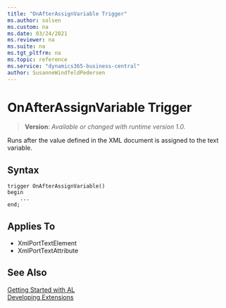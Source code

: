 ```yaml
---
title: "OnAfterAssignVariable Trigger"
ms.author: solsen
ms.custom: na
ms.date: 03/24/2021
ms.reviewer: na
ms.suite: na
ms.tgt_pltfrm: na
ms.topic: reference
ms.service: "dynamics365-business-central"
author: SusanneWindfeldPedersen
---
```

[//]: # (START>DO_NOT_EDIT)
[//]: # (IMPORTANT:Do not edit any of the content between here and the END>DO_NOT_EDIT.)
[//]: # (Any modifications should be made in the .xml files in the ModernDev repo.)
# OnAfterAssignVariable Trigger
> **Version**: _Available or changed with runtime version 1.0._

Runs after the value defined in the XML document is assigned to the text variable.

## Syntax
```
trigger OnAfterAssignVariable()
begin
    ...
end;
```



## Applies To
- XmlPortTextElement
- XmlPortTextAttribute


[//]: # (IMPORTANT: END>DO_NOT_EDIT)
## See Also  
[Getting Started with AL](../devenv-get-started.md)  
[Developing Extensions](../devenv-dev-overview.md)  